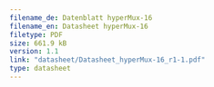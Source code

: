 ```yaml
---
filename_de: Datenblatt hyperMux-16
filename_en: Datasheet hyperMux-16
filetype: PDF
size: 661.9 kB
version: 1.1
link: "datasheet/Datasheet_hyperMux-16_r1-1.pdf"
type: datasheet
---
```

